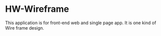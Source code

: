 # HW-Wireframe

This application is for front-end web and single page app. It is one kind of Wire frame design.
